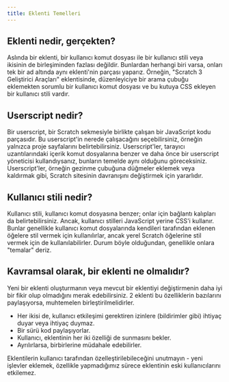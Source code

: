 ```yaml
---
title: Eklenti Temelleri
---
```


## Eklenti nedir, gerçekten?
Aslında bir eklenti, bir kullanıcı komut dosyası ile bir kullanıcı stili veya ikisinin de birleşiminden fazlası değildir. Bunlardan herhangi biri varsa, onları tek bir ad altında aynı eklenti'nin parçası yaparız. Örneğin, "Scratch 3 Geliştirici Araçları" eklentisinde, düzenleyiciye bir arama çubuğu eklemekten sorumlu bir kullanıcı komut dosyası ve bu kutuya CSS ekleyen bir kullanıcı stili vardır.

## Userscript nedir?
Bir userscript, bir Scratch sekmesiyle birlikte çalışan bir JavaScript kodu parçasıdır. Bu userscript'in nerede çalışacağını seçebilirsiniz, örneğin yalnızca proje sayfalarını belirtebilirsiniz. Userscript'ler, tarayıcı uzantılarındaki içerik komut dosyalarına benzer ve daha önce bir userscript yöneticisi kullandıysanız, bunların temelde aynı olduğunu göreceksiniz.
Userscript'ler, örneğin gezinme çubuğuna düğmeler eklemek veya kaldırmak gibi, Scratch sitesinin davranışını değiştirmek için yararlıdır.

## Kullanıcı stili nedir?
Kullanıcı stili, kullanıcı komut dosyasına benzer; onlar için bağlantı kalıpları da belirtebilirsiniz. Ancak, kullanıcı stilleri JavaScript yerine CSS'i kullanır. Bunlar genellikle kullanıcı komut dosyalarında kendileri tarafından eklenen öğelere stil vermek için kullanılırlar, ancak yerel Scratch öğelerine stil vermek için de kullanılabilirler. Durum böyle olduğundan, genellikle onlara "temalar" deriz.

## Kavramsal olarak, bir eklenti ne olmalıdır?
Yeni bir eklenti oluşturmanın veya mevcut bir eklentiyi değiştirmenin daha iyi bir fikir olup olmadığını merak edebilirsiniz.
2 eklenti bu özelliklerin bazılarını paylaşıyorsa, muhtemelen birleştirilmelidirler.
- Her ikisi de, kullanıcı etkileşimi gerektiren izinlere (bildirimler gibi) ihtiyaç duyar veya ihtiyaç duymaz.
- Bir sürü kod paylaşıyorlar.
- Kullanıcı, eklentinin her iki özelliği de sunmasını bekler.
- Ayrılırlarsa, birbirlerine müdahale edebilirler.

Eklentilerin kullanıcı tarafından özelleştirilebileceğini unutmayın - yeni işlevler eklemek, özellikle yapmadığımız sürece eklentinin eski kullanıcılarını etkilemez.